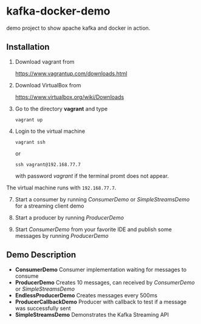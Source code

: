# kafka-docker-demo
demo project to show apache kafka and docker in action.

## Installation

1. Download vagrant from

   https://www.vagrantup.com/downloads.html
   
2. Download VirtualBox from

   https://www.virtualbox.org/wiki/Downloads
   	
3. Go to the directory **vagrant** and type
   	
   ```
   vagrant up	
   ```
4. Login to the virtual machine
   ```
   vagrant ssh	
   ```
   or
   ```
   ssh vagrant@192.168.77.7	
   ```
   with password _vagrant_ if the terminal promt does not appear.
   
   
The virtual machine runs with `192.168.77.7`.

   
7. Start a consumer by running _ConsumerDemo_ or _SimpleStreamsDemo_ for a streaming client demo

8. Start a producer by running _ProducerDemo_   
    
9. Start _ConsumerDemo_ from your favorite IDE and publish some messages by running _ProducerDemo_    

## Demo Description

* **ConsumerDemo** Consumer implementation waiting for messages to consume
* **ProducerDemo** Creates 10 messages, can received by _ConsumerDemo_ or _SimpleStreamsDemo_
* **EndlessProducerDemo** Creates messages every 500ms
* **ProducerCallbackDemo** Producer with callback to test if a message was successfully sent
* **SimpleStreamsDemo** Demonstrates the Kafka Streaming API
